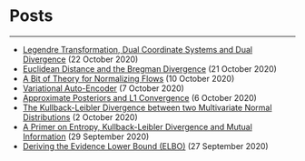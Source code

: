 # Posts
---
* [Legendre Transformation, Dual Coordinate Systems and Dual Divergence](./posts/legendre_transformation_dual_coordinates_and_divergence.html) (22 October 2020)
* [Euclidean Distance and the Bregman Divergence](./posts/euclidean_bregman.html) (21 October 2020)
* [A Bit of Theory for Normalizing Flows](./posts/normalizing_flows.html) (10 October 2020)
* [Variational Auto-Encoder](./posts/vanilla_vae.html) (7 October 2020)
* [Approximate Posteriors and L1 Convergence](./posts/bayes_risk.html) (6 October 2020)
* [The Kullback-Leibler Divergence between two Multivariate Normal Distributions](./posts/kl_divergence_gaussians.html) (2 October 2020)
* [A Primer on Entropy, Kullback-Leibler Divergence and Mutual Information](./posts/primer_info_theory.html) (29 September 2020)
* [Deriving the Evidence Lower Bound (ELBO)](./posts/elbo_derivation.html) (27 September 2020)